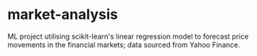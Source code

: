 # market-analysis
ML project utilising scikit-learn's linear regression model to forecast price movements in the financial markets; data sourced from Yahoo Finance.
